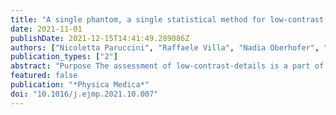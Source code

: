 ```yaml
---
title: "A single phantom, a single statistical method for low-contrast detectability assessment"
date: 2021-11-01
publishDate: 2021-12-15T14:41:49.289086Z
authors: ["Nicoletta Paruccini", "Raffaele Villa", "Nadia Oberhofer", "Alessandro Loria", "Michele Signoriello", "Carlo Giordano", "Raffaella Soavi", "Paola Colombo", "Cristina De Mattia", "Federica Rottoli", "Stefania Nici", "Daniela Origgi", "Francesca Emiro", "Loredana D'Ercole", "Laura Mantovani", "Monica Cavallari", "Mariagrazia Quattrocchi", "Francesca Pietrobon", "Paola Bregant", "Lucia Riccardi", "Anna Radice", "Felicita Luraschi", "Lisa Milan", "Paola Nocera", "Sabina Strocchi", "Luisa Pierotti", "Adriana Taddeucci", "Giorgia Guerra", "Marco Felisi", "Stefano Riga", "Annalisa Trianni"]
publication_types: ["2"]
abstract: "Purpose The assessment of low-contrast-details is a part of the quality control (QC) program in digital radiology. It generally consists of evaluating the threshold contrast (Cth) detectability details for different-sized inserts, appropriately located in dedicated QC test tools. This work aims to propose a simplified method, based on a statistical model approach for threshold contrast estimation, suitable for different modalities in digital radiology. Methods A home-made low-contrast phantom, made of a central aluminium insert with a step-wedge, was assembled and tested. The reliability and robustness of the method were investigated for Mammography, Digital Radiography, Fluoroscopy and Angiography. Images were analysed using our dedicated software developed on Matlab®. The Cth is expressed in the same unit (mmAl) for all studied modalities. Results This method allows the collection of Cth information from different modalities and equipment by different vendors, and it could be used to define typical values. Results are summarized in detail. For 0.5 diameter detail, Cth results are in the range of: 0.018–0.023 mmAl for 2D mammography and 0.26–0.34 mmAl DR images. For angiographic images, for 2.5 mm diameter detail, the Cth s median values are 0.55, 0.4, 0.06, 0.12 mmAl for low dose fluoroscopy, coronary fluorography, cerebral and abdominal DSA, respectively. Conclusions The statistical method proposed in this study gives a simple approach for Low-Contrast-Details assessment, and the typical values proposed can be implemented in a QA program for digital radiology modalities."
featured: false
publication: "*Physica Medica*"
doi: "10.1016/j.ejmp.2021.10.007"
---
```


